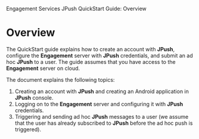                            

Engagement Services JPush QuickStart Guide: Overview

Overview
========

The QuickStart guide explains how to create an account with **JPush**, configure the **Engagement** server with **JPush** credentials, and submit an ad hoc **JPush** to a user. The guide assumes that you have access to the **Engagement** server on cloud.

The document explains the following topics:

1.  Creating an account with **JPush** and creating an Android application in **JPush** console.
2.  Logging on to the **Engagement** server and configuring it with **JPush** credentials.
3.  Triggering and sending ad hoc **JPush** messages to a user (we assume that the user has already subscribed to **JPush** before the ad hoc push is triggered).
